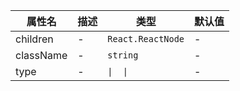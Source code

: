 | 属性名 | 描述 | 类型 | 默认值 |
| --- | --- | --- | --- |
| children | - | `React.ReactNode` | - |
| className | - | `string` | - |
| type | - | ` \|  \| ` | - |